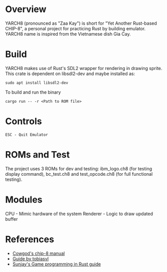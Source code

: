 # Overview
YARCH8 (pronounced as "Zaa Kay") is short for "Yet Another Rust-based CHIP-8", a personal project for practicing Rust by building emulator. YARCH8 name is inspired from the Vietnamese dish Gia Cay.

# Build
YARCH8 makes use of Rust's SDL2 wrapper for rendering in drawing sprite. This crate is dependent on libsdl2-dev and maybe installed as:
```
sudo apt install libsdl2-dev
```

To build and run the binary
```
cargo run -- -r <Path to ROM file>
```

# Controls
```
ESC - Quit Emulator
```

# ROMs and Test
The project uses 3 ROMs for dev and testing: ibm_logo.ch8 (for testing display command), bc_test.ch8 and test_opcode.ch8 (for full functional testing).

# Modules
CPU - Mimic hardware of the system
Renderer - Logic to draw updated buffer

# References
- [Cowgod's chip-8 manual](http://devernay.free.fr/hacks/chip8/C8TECH10.HTM)
- [Guide by tobiasvl](https://tobiasvl.github.io/blog/write-a-chip-8-emulator/)
- [Sunjay's Game programming in Rust guide](https://sunjay.dev/learn-game-dev/intro.html)

